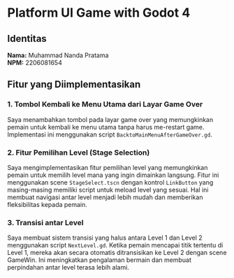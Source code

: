 # Platform UI Game with Godot 4

## Identitas
**Nama:** Muhammad Nanda Pratama  
**NPM:** 2206081654

## Fitur yang Diimplementasikan

### 1. Tombol Kembali ke Menu Utama dari Layar Game Over
Saya menambahkan tombol pada layar game over yang memungkinkan pemain untuk kembali ke menu utama tanpa harus me-restart game. Implementasi ini menggunakan script `BacktoMainMenuAfterGameOver.gd`.

### 2. Fitur Pemilihan Level (Stage Selection)
Saya mengimplementasikan fitur pemilihan level yang memungkinkan pemain untuk memilih level mana yang ingin dimainkan langsung. Fitur ini menggunakan scene `StageSelect.tscn` dengan kontrol `LinkButton` yang masing-masing memiliki script untuk meload level yang sesuai. Hal ini membuat navigasi antar level menjadi lebih mudah dan memberikan fleksibilitas kepada pemain.

### 3. Transisi antar Level
Saya membuat sistem transisi yang halus antara Level 1 dan Level 2 menggunakan script `NextLevel.gd`. Ketika pemain mencapai titik tertentu di Level 1, mereka akan secara otomatis ditransisikan ke Level 2 dengan scene GameWin. Ini meningkatkan pengalaman bermain dan membuat perpindahan antar level terasa lebih alami.
